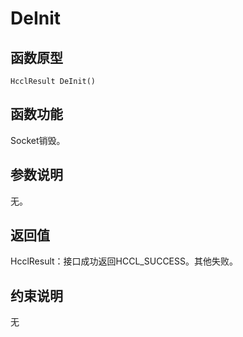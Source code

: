 # DeInit

## 函数原型<a name="zh-cn_topic_0000001929459138_section2060mcpsimp"></a>

```
HcclResult DeInit()
```

## 函数功能<a name="zh-cn_topic_0000001929459138_section2063mcpsimp"></a>

Socket销毁。

## 参数说明<a name="zh-cn_topic_0000001929459138_section2066mcpsimp"></a>

无。

## 返回值<a name="zh-cn_topic_0000001929459138_section2069mcpsimp"></a>

HcclResult：接口成功返回HCCL\_SUCCESS。其他失败。

## 约束说明<a name="zh-cn_topic_0000001929459138_section2072mcpsimp"></a>

无

